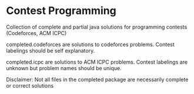 Contest Programming
===================

Collection of complete and partial java solutions for programming contests (Codeforces, ACM ICPC)

completed.codeforces are solutions to codeforces problems. Contest labelings should be self explanatory.

completed.icpc are solutions to ACM ICPC problems. Contest labelings are unknown but problem names should be unique.

Disclaimer: Not all files in the completed package are necessarily complete or correct solutions
